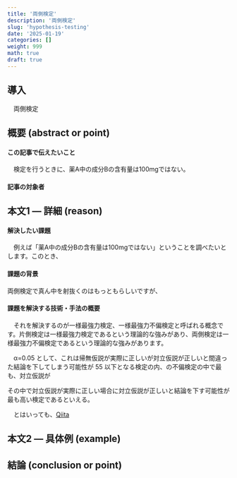 ```yaml
---
title: '両側検定'
description: '両側検定'
slug: 'hypothesis-testing'
date: '2025-01-19'
categories: []
weight: 999
math: true
draft: true
---
```


## 導入

　両側検定

## 概要 (abstract or point)

#### この記事で伝えたいこと

　検定を行うときに、薬A中の成分Bの含有量は100mgではない。

#### 記事の対象者

## 本文1 ― 詳細 (reason)

#### 解決したい課題

　例えば「薬A中の成分Bの含有量は100mgではない」ということを調べたいとします。このとき、

#### 課題の背景

両側検定で真ん中を射抜くのはもっともらしいですが、

#### 課題を解決する技術・手法の概要

　それを解決するのが一様最強力検定、一様最強力不偏検定と呼ばれる概念です。片側検定は一様最強力検定であるという理論的な強みがあり、両側検定は一様最強力不偏検定であるという理論的な強みがあります。

　α=0.05 として、これは帰無仮説が実際に正しいが対立仮説が正しいと間違った結論を下してしまう可能性が 55 以下となる検定の内、の不偏検定の中で最も、対立仮説が

その中で対立仮説が実際に正しい場合に対立仮説が正しいと結論を下す可能性が最も高い検定であるといえる。

　とはいっても、[Qiita](http://localhost:1313/wiki/数理モデル/一様最強力不偏検定/)

## 本文2 ― 具体例 (example)

## 結論 (conclusion or point)